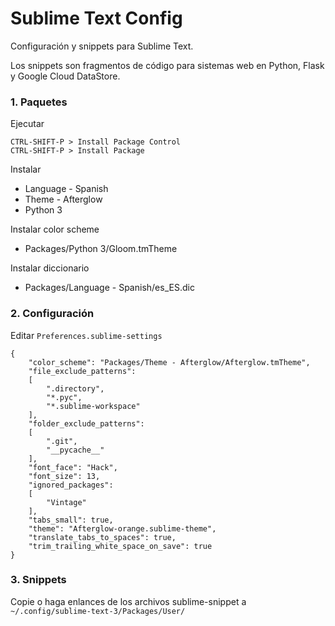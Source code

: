 
# Sublime Text Config

Configuración y snippets para Sublime Text.

Los snippets son fragmentos de código para sistemas web en Python, Flask y Google Cloud DataStore.

### 1. Paquetes

Ejecutar

    CTRL-SHIFT-P > Install Package Control
    CTRL-SHIFT-P > Install Package

Instalar

* Language - Spanish
* Theme - Afterglow
* Python 3

Instalar color scheme

* Packages/Python 3/Gloom.tmTheme

Instalar diccionario

* Packages/Language - Spanish/es_ES.dic

### 2. Configuración

Editar `Preferences.sublime-settings`

    {
        "color_scheme": "Packages/Theme - Afterglow/Afterglow.tmTheme",
        "file_exclude_patterns":
        [
            ".directory",
            "*.pyc",
            "*.sublime-workspace"
        ],
        "folder_exclude_patterns":
        [
            ".git",
            "__pycache__"
        ],
        "font_face": "Hack",
        "font_size": 13,
        "ignored_packages":
        [
            "Vintage"
        ],
        "tabs_small": true,
        "theme": "Afterglow-orange.sublime-theme",
        "translate_tabs_to_spaces": true,
        "trim_trailing_white_space_on_save": true
    }

### 3. Snippets

Copie o haga enlances de los archivos sublime-snippet a `~/.config/sublime-text-3/Packages/User/`
